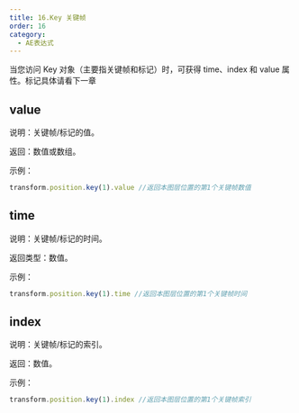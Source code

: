 ```yaml
---
title: 16.Key 关键帧
order: 16
category:
  - AE表达式
---
```

当您访问 Key 对象（主要指关键帧和标记）时，可获得 time、index 和 value 属性。标记具体请看下一章

## value

说明：关键帧/标记的值。

返回：数值或数组。

示例：

```javascript
transform.position.key(1).value //返回本图层位置的第1个关键帧数值
```

## time

说明：关键帧/标记的时间。

返回类型：数值。

示例：

```javascript
transform.position.key(1).time //返回本图层位置的第1个关键帧时间
```

## index

说明：关键帧/标记的索引。

返回：数值。

示例：

```javascript
transform.position.key(1).index //返回本图层位置的第1个关键帧索引
```